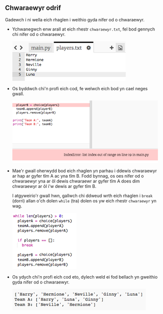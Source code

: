 ## Chwaraewyr odrif

Gadewch i ni wella eich rhaglen i weithio gyda nifer od o chwaraewyr.

+ Ychwanegwch enw arall at eich rhestr `chwaraewyr.txt`, fel bod gennych chi nifer od o chwaraewyr.
    
    ![sgrinlun](images/team-luna.png)

+ Os byddwch chi'n profi eich cod, fe welwch eich bod yn cael neges gwall.
    
    ![sgrinlun](images/team-error.png)

+ Mae'r gwall oherwydd bod eich rhaglen yn parhau i ddewis chwaraewyr ar hap ar gyfer tîm A ac yna tîm B. Fodd bynnag, os oes nifer od o chwaraewyr yna ar ôl dewis chwaraewr ar gyfer tîm A does dim chwaraewyr ar ôl i'w dewis ar gyfer tîm B.
    
    I atgyweirio'r gwall hwn, gallwch chi ddweud wrth eich rhaglen i `break` (dorri) allan o'ch dolen `while` (tra) dolen os yw eich rhestr `chwaraewyr` yn wag.
    
    ![sgrinlun](images/team-fix.png)

+ Os ydych chi'n profi eich cod eto, dylech weld ei fod bellach yn gweithio gyda nifer od o chwaraewyr.
    
    ![sgrinlun](images/team-fix-test.png)